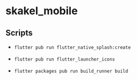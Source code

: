 # skakel_mobile

## Scripts
- ```bash
  flutter pub run flutter_native_splash:create
  ```
  
- ```bash
  flutter pub run flutter_launcher_icons
  ```

- ```bash
  flutter packages pub run build_runner build
  ```
